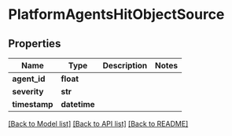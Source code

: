 # PlatformAgentsHitObjectSource

## Properties
Name | Type | Description | Notes
------------ | ------------- | ------------- | -------------
**agent_id** | **float** |  | 
**severity** | **str** |  | 
**timestamp** | **datetime** |  | 

[[Back to Model list]](../README.md#documentation-for-models) [[Back to API list]](../README.md#documentation-for-api-endpoints) [[Back to README]](../README.md)

